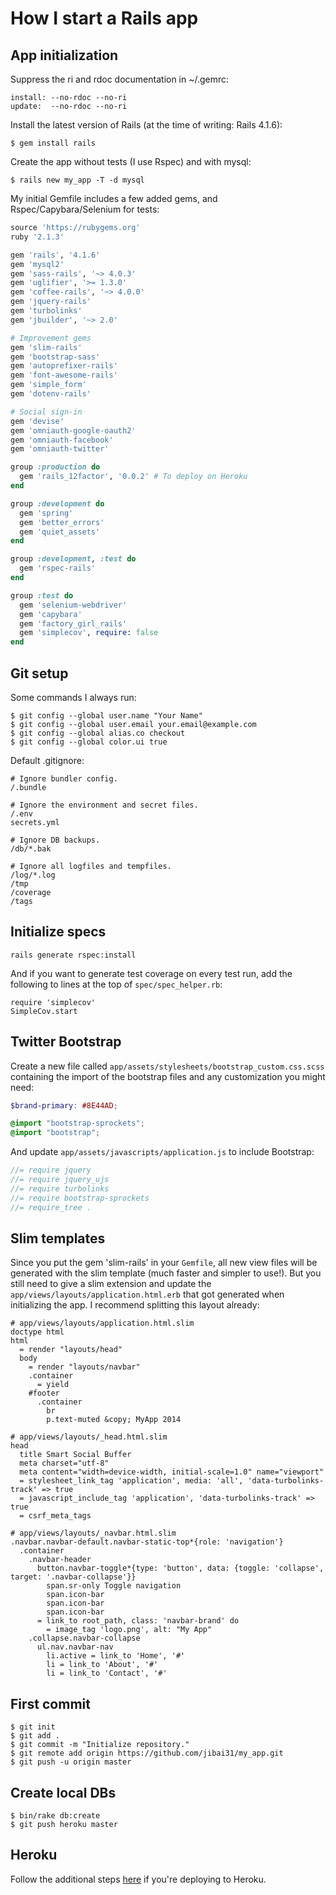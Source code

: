 # How I start a Rails app

## App initialization
Suppress the ri and rdoc documentation in ~/.gemrc:
```
install: --no-rdoc --no-ri
update:  --no-rdoc --no-ri
```

Install the latest version of Rails (at the time of writing: Rails 4.1.6):
```
$ gem install rails
```

Create the app without tests (I use Rspec) and with mysql:
```
$ rails new my_app -T -d mysql
```

My initial Gemfile includes a few added gems, and Rspec/Capybara/Selenium for tests:
```ruby
source 'https://rubygems.org'
ruby '2.1.3'

gem 'rails', '4.1.6'
gem 'mysql2'
gem 'sass-rails', '~> 4.0.3'
gem 'uglifier', '>= 1.3.0'
gem 'coffee-rails', '~> 4.0.0'
gem 'jquery-rails'
gem 'turbolinks'
gem 'jbuilder', '~> 2.0'

# Improvement gems
gem 'slim-rails'
gem 'bootstrap-sass'
gem 'autoprefixer-rails'
gem 'font-awesome-rails'
gem 'simple_form'
gem 'dotenv-rails'

# Social sign-in
gem 'devise'
gem 'omniauth-google-oauth2'
gem 'omniauth-facebook'
gem 'omniauth-twitter'

group :production do
  gem 'rails_12factor', '0.0.2' # To deploy on Heroku
end

group :development do
  gem 'spring'
  gem 'better_errors'
  gem 'quiet_assets'
end

group :development, :test do
  gem 'rspec-rails'
end

group :test do
  gem 'selenium-webdriver'
  gem 'capybara'
  gem 'factory_girl_rails'
  gem 'simplecov', require: false
end
```


## Git setup
Some commands I always run:
```
$ git config --global user.name "Your Name"
$ git config --global user.email your.email@example.com
$ git config --global alias.co checkout
$ git config --global color.ui true
```

Default .gitignore:
```
# Ignore bundler config.
/.bundle

# Ignore the environment and secret files.
/.env
secrets.yml

# Ignore DB backups.
/db/*.bak

# Ignore all logfiles and tempfiles.
/log/*.log
/tmp
/coverage
/tags
```

## Initialize specs
```
rails generate rspec:install
```
And if you want to generate test coverage on every test run, add the following to lines at the top of `spec/spec_helper.rb`:
```
require 'simplecov'
SimpleCov.start
```

## Twitter Bootstrap
Create a new file called `app/assets/stylesheets/bootstrap_custom.css.scss` containing the import of the bootstrap files and any customization you might need:
```scss
$brand-primary: #8E44AD;

@import "bootstrap-sprockets";
@import "bootstrap";
```

And update `app/assets/javascripts/application.js` to include Bootstrap:
```js
//= require jquery
//= require jquery_ujs
//= require turbolinks
//= require bootstrap-sprockets
//= require_tree .
```

## Slim templates
Since you put the gem 'slim-rails' in your `Gemfile`, all new view files will be generated with the slim template (much faster and simpler to use!). But you still need to give a slim extension and update the `app/views/layouts/application.html.erb` that got generated when initializing the app. I recommend splitting this layout already:

```
# app/views/layouts/application.html.slim
doctype html
html
  = render "layouts/head"
  body
    = render "layouts/navbar"
    .container
      = yield
    #footer
      .container
        br
        p.text-muted &copy; MyApp 2014
```        

```
# app/views/layouts/_head.html.slim
head
  title Smart Social Buffer
  meta charset="utf-8"
  meta content="width=device-width, initial-scale=1.0" name="viewport"
  = stylesheet_link_tag 'application', media: 'all', 'data-turbolinks-track' => true
  = javascript_include_tag 'application', 'data-turbolinks-track' => true
  = csrf_meta_tags
```   

```
# app/views/layouts/_navbar.html.slim
.navbar.navbar-default.navbar-static-top*{role: 'navigation'}
  .container
    .navbar-header
      button.navbar-toggle*{type: 'button', data: {toggle: 'collapse', target: '.navbar-collapse'}}
        span.sr-only Toggle navigation
        span.icon-bar
        span.icon-bar
        span.icon-bar
      = link_to root_path, class: 'navbar-brand' do
        = image_tag 'logo.png', alt: "My App"
    .collapse.navbar-collapse
      ul.nav.navbar-nav
        li.active = link_to 'Home', '#'
        li = link_to 'About', '#'
        li = link_to 'Contact', '#'
```   

## First commit
```
$ git init
$ git add .
$ git commit -m "Initialize repository."
$ git remote add origin https://github.com/jibai31/my_app.git
$ git push -u origin master
```


## Create local DBs
```
$ bin/rake db:create
$ git push heroku master
```

## Heroku
Follow the additional steps [here](heroku.md) if you're deploying to Heroku.

